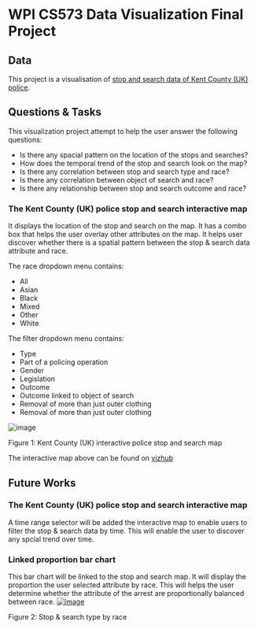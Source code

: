 # WPI CS573 Data Visualization Final Project

## Data

This project is a visualisation of [stop and search data of Kent County (UK) police](https://gist.github.com/Bizmundo/246821fffd9f3ed3c1c25f515be6eb6e).


## Questions & Tasks

This visualization project attempt to help the user answer the following questions:

 * Is there any spacial pattern on the location of the stops and searches?
 * How does the temporal trend of the stop and search look on the map?
 * Is there any correlation between stop and search type and race?
 * Is there any correlation between object of search and race?
 * Is there any relationship between stop and search outcome and race?

### The Kent County (UK) police stop and search interactive map
It displays the location of the stop and search on the map. It has a combo box that helps the user overlay other attributes on the map. It helps user discover whether there is a spatial pattern between the stop & search data attribute and race. 

The race dropdown menu contains:
* All
* Asian
* Black
* Mixed
* Other
* White

The filter dropdown menu contains:
* Type 
* Part of a policing operation
* Gender
* Legislation
* Outcome
* Outcome linked to object of search
* Removal of more than just outer clothing
* Removal of more than just outer clothing


![image](https://user-images.githubusercontent.com/16506192/68064378-19b32700-fcf1-11e9-8355-069db00dfce2.PNG)
 <p>Figure 1: Kent County (UK) interactive police stop and search map</p>

The interactive map above can be found on [vizhub](https://beta.vizhub.com/Bizmundo/eeae1f30537140e4a1594886d048a7fb)

## Future Works
### The Kent County (UK) police stop and search interactive map
A time range selector will be added the interactive map to enable users to filter the stop & search data by time. This will enable the user to discover any spcial trend over time. 

### Linked proportion bar chart
This  bar chart will be linked to the stop and search map. It will display the proportion the user selected attribute by race. This will helps the user determine whether the attribute of the arrest are proportionally balanced between race.
[![image](https://user-images.githubusercontent.com/16506192/65561829-e91de780-df11-11e9-8a30-4959fcf9d725.png)](https://beta.vizhub.com/Bizmundo/f2a2654c525c466b8238c041dca5c844)
<p>Figure 2: Stop & search type by race</p>









